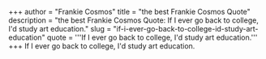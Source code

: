 +++
author = "Frankie Cosmos"
title = "the best Frankie Cosmos Quote"
description = "the best Frankie Cosmos Quote: If I ever go back to college, I'd study art education."
slug = "if-i-ever-go-back-to-college-id-study-art-education"
quote = '''If I ever go back to college, I'd study art education.'''
+++
If I ever go back to college, I'd study art education.
